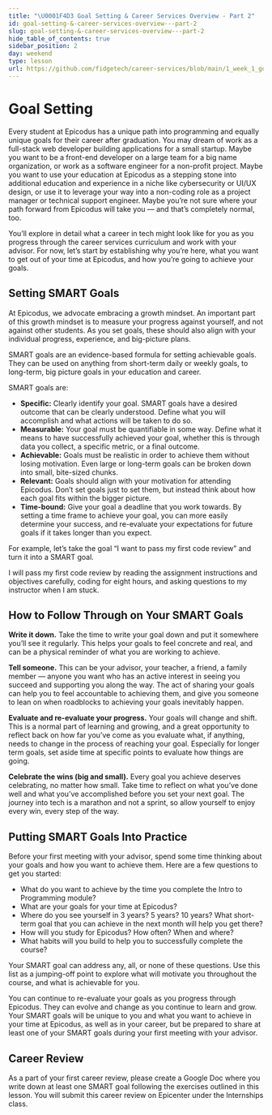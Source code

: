```yaml
---
title: "\U0001F4D3 Goal Setting & Career Services Overview - Part 2"
id: goal-setting-&-career-services-overview---part-2
slug: goal-setting-&-career-services-overview---part-2
hide_table_of_contents: true
sidebar_position: 2
day: weekend
type: lesson
url: https://github.com/fidgetech/career-services/blob/main/1_week_1_goal_setting_and_career_services_overview_part_2.md
---
```


# Goal Setting 

Every student at Epicodus has a unique path into programming and equally unique goals for their career after graduation. You may dream of work as a full-stack web developer building applications for a small startup. Maybe you want to be a front-end developer on a large team for a big name organization, or work as a software engineer for a non-profit project. Maybe you want to use your education at Epicodus as a stepping stone into additional education and experience in a niche like cybersecurity or UI/UX design, or use it to leverage your way into a non-coding role as a project manager or technical support engineer. Maybe you’re not sure where your path forward from Epicodus will take you — and that’s completely normal, too. 

You’ll explore in detail what a career in tech might look like for you as you progress through the career services curriculum and work with your advisor. For now, let’s start by establishing why you’re here, what you want to get out of your time at Epicodus, and how you’re going to achieve your goals. 

## Setting SMART Goals 

At Epicodus, we advocate embracing a growth mindset. An important part of this growth mindset is to measure your progress against yourself, and not against other students. As you set goals, these should also align with your individual progress, experience, and big-picture plans. 

SMART goals are an evidence-based formula for setting achievable goals. They can be used on anything from short-term daily or weekly goals, to long-term, big picture goals in your education and career. 

SMART goals are:

* **Specific:** Clearly identify your goal. SMART goals have a desired outcome that can be clearly understood. Define what you will accomplish and what actions will be taken to do so. 
* **Measurable:** Your goal must be quantifiable in some way. Define what it means to have successfully achieved your goal, whether this is through data you collect, a specific metric, or a final outcome.  
* **Achievable:** Goals must be realistic in order to achieve them without losing motivation. Even large or long-term goals can be broken down into small, bite-sized chunks. 
* **Relevant:** Goals should align with your motivation for attending Epicodus. Don’t set goals just to set them, but instead think about how each goal fits within the bigger picture.
* **Time-bound:** Give your goal a deadline that you work towards. By setting a time frame to achieve your goal, you can more easily determine your success, and re-evaluate your expectations for future goals if it takes longer than you expect. 
  
For example, let’s take the goal “I want to pass my first code review” and turn it into a SMART goal. 

I will pass my first code review by reading the assignment instructions and objectives carefully, coding for eight hours, and asking questions to my instructor when I am stuck. 

## How to Follow Through on Your SMART Goals 

**Write it down.** Take the time to write your goal down and put it somewhere you’ll see it regularly. This helps your goals to feel concrete and real, and can be a physical reminder of what you are working to achieve. 

**Tell someone.** This can be your advisor, your teacher, a friend, a family member — anyone you want who has an active interest in seeing you succeed and supporting you along the way. The act of sharing your goals can help you to feel accountable to achieving them, and give you someone to lean on when roadblocks to achieving your goals inevitably happen. 

**Evaluate and re-evaluate your progress.** Your goals will change and shift. This is a normal part of learning and growing, and a great opportunity to reflect back on how far you’ve come as you evaluate what, if anything, needs to change in the process of reaching your goal. Especially for longer term goals, set aside time at specific points to evaluate how things are going. 

**Celebrate the wins (big and small).** Every goal you achieve deserves celebrating, no matter how small. Take time to reflect on what you’ve done well and what you’ve accomplished before you set your next goal. The journey into tech is a marathon and not a sprint, so allow yourself to enjoy every win, every step of the way. 

## Putting SMART Goals Into Practice 

Before your first meeting with your advisor, spend some time thinking about your goals and how you want to achieve them. Here are a few questions to get you started:

* What do you want to achieve by the time you complete the Intro to Programming module? 
* What are your goals for your time at Epicodus? 
* Where do you see yourself in 3 years? 5 years? 10 years? What short-term goal that you can achieve in the next month will help you get there? 
* How will you study for Epicodus? How often? When and where? 
* What habits will you build to help you to successfully complete the course? 

Your SMART goal can address any, all, or none of these questions. Use this list as a jumping-off point to explore what will motivate you throughout the course, and what is achievable for you.

You can continue to re-evaluate your goals as you progress through Epicodus. They can evolve and change as you continue to learn and grow.  Your SMART goals will be unique to you and what you want to achieve in your time at Epicodus, as well as in your career, but be prepared to share at least one of your SMART goals during your first meeting with your advisor. 

## Career Review

As a part of your first career review, please create a Google Doc where you write down at least one SMART goal following the exercises outlined in this lesson. You will submit this career review on Epicenter under the Internships class. 
